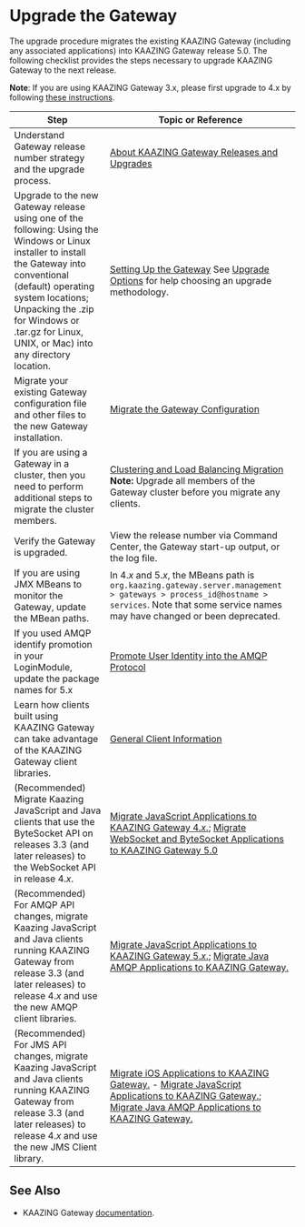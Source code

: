 Upgrade the Gateway
============================================

The upgrade procedure migrates the existing KAAZING Gateway (including any associated applications) into KAAZING Gateway release 5.0. The following checklist provides the steps necessary to upgrade KAAZING Gateway to the next release.

**Note**: If you are using KAAZING Gateway 3.x, please first upgrade to 4.x by following [these instructions](http://developer.kaazing.com/documentation/gateway/4.0/upgrade/o_upgrade.html).

| Step                                                                                                                                                                                                                                                                               | Topic or Reference                                                                                                                                                                                                                                                                                                                                            |
|------------------------------------------------------------------------------------------------------------------------------------------------------------------------------------------------------------------------------------------------------------------------------------|---------------------------------------------------------------------------------------------------------------------------------------------------------------------------------------------------------------------------------------------------------------------------------------------------------------------------------------------------------------|
| Understand Gateway release number strategy and the upgrade process.                                                                                                                                                                                                                | [About KAAZING Gateway Releases and Upgrades](c_upgrade_gw.md)                                                                                                                                                                                                                                                                                                |
| Upgrade to the new Gateway release using one of the following: Using the Windows or Linux installer to install the Gateway into conventional (default) operating system locations; Unpacking the .zip for Windows or .tar.gz for Linux, UNIX, or Mac) into any directory location. | [Setting Up the Gateway](../about/setup-guide.md) See [Upgrade Options](c_upgrade_gw.md#upgrade-options) for help choosing an upgrade methodology.                                                                                                                                                                                                         |
| Migrate your existing Gateway configuration file and other files to the new Gateway installation.                                                                                                                                                                                  | [Migrate the Gateway Configuration](p_migrate_gwconfig.md)                                                                                                                                                                                                                                                                                                    |
| If you are using a Gateway in a cluster, then you need to perform additional steps to migrate the cluster members.                                                                                                                                                                 | [Clustering and Load Balancing Migration](../high-availability/u_high_availability.md#clustering-and-load-balancing-migration) **Note:** Upgrade all members of the Gateway cluster before you migrate any clients.                                                                                                                                                                                          |
| Verify the Gateway is upgraded.                                                                                                                                                                                                                                                    | View the release number via Command Center, the Gateway start-up output, or the log file.                                                                                                                                                                                                                                                                     |
| If you are using JMX MBeans to monitor the Gateway, update the MBean paths.                                                                                                                                                                                                        | In 4.*x* and 5.*x*, the MBeans path is `org.kaazing.gateway.server.management > gateways > process_id@hostname > services`. Note that some service names may have changed or been deprecated. |
| If you used AMQP identify promotion in your LoginModule, update the package names for 5.x | [Promote User Identity into the AMQP Protocol](../security/p_auth_user_identity_promotion.md) |
| Learn how clients built using KAAZING Gateway can take advantage of the KAAZING Gateway client libraries.                                                                                                                                                                          | [General Client Information](../dev-general/c_general_client_information.md)                                                                                                                                                                                                                                                                                  |
| (Recommended) Migrate Kaazing JavaScript and Java clients that use the ByteSocket API on releases 3.3 (and later releases) to the WebSocket API in release 4.*x*.                                                                                                                  | [Migrate JavaScript Applications to KAAZING Gateway 4.*x*.](../dev-js/p_dev_js_migrate.md); [Migrate WebSocket and ByteSocket Applications to KAAZING Gateway 5.0](../dev-java/p_dev_java_migrate.md)                                                                                                                                                         |
| (Recommended) For AMQP API changes, migrate Kaazing JavaScript and Java clients running KAAZING Gateway from release 3.3 (and later releases) to release 4.*x* and use the new AMQP client libraries.                                                                              | [Migrate JavaScript Applications to KAAZING Gateway 5.*x*.](../dev-js/p_dev_js_client_amqp.md#migrate-javascript-applications-to-kaazing-gateway-50); [Migrate Java AMQP Applications to KAAZING Gateway.](../dev-java/p_dev_java_client_amqp.md#migrate-java-amqp-applications-to-kaazing-gateway-50)                                                                                                                                                   |
| (Recommended) For JMS API changes, migrate Kaazing JavaScript and Java clients running KAAZING Gateway from release 3.3 (and later releases) to release 4.*x* and use the new JMS Client library.                                                                                  | [Migrate iOS Applications to KAAZING Gateway.](../dev-objc/p_dev_objc_client.md#migrate) - [Migrate JavaScript Applications to KAAZING Gateway.](../dev-js/p_dev_js_client_amqp.md#migrate); [Migrate Java AMQP Applications to KAAZING Gateway.](../dev-java/p_dev_java_client_amqp.md#migrate)                                                           |

See Also
------------------------------

-   KAAZING Gateway [documentation](../index.md).
